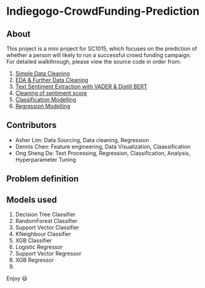 # Indiegogo-CrowdFunding-Prediction

## About
This project is a mini project for SC1015, which focuses on the prediction of whether a person will likely to run a successful crowd funding campaign. For detailed walkthrough, please view the source code in order from:
  1. [Simple Data Cleaning](https://github.com/OakesOng/Indiegogo-CrowdFunding-Prediction/blob/main/Data%20Cleaning.ipynb)
  2. [EDA & Further Data Cleaning](https://github.com/OakesOng/Indiegogo-CrowdFunding-Prediction/blob/main/EDA%20%26%20Further%20cleaning.ipynb)
  3. [Text Sentiment Extraction with VADER & Distill BERT](https://github.com/OakesOng/Indiegogo-CrowdFunding-Prediction/blob/main/text_polarity_score.ipynb)
  4. [Cleaning of sentiment score](https://github.com/OakesOng/Indiegogo-CrowdFunding-Prediction/blob/main/polarity_score_cleaning.ipynb)
  5. [Classification Modelling](https://github.com/OakesOng/Indiegogo-CrowdFunding-Prediction/blob/main/Machine%20Learning%20Part%20I%20-%20View.ipynb)
  6. [Regression Modelling](https://github.com/OakesOng/Indiegogo-CrowdFunding-Prediction/blob/main/Machine%20Learning%20Part%20II-View.ipynb)

## Contributors
- Asher Lim: Data Sourcing, Data cleaning, Regression
- Dennis Chen: Feature engineering, Data Visualization, Claassification
- Ong Sheng Da: Text Processing, Regression, Classification, Analysis, Hyperparameter Tuning

## Problem definition

## Models used
  1. Decision Tree Classifier
  2. RandomForest Classifier
  3. Support Vector Classifier
  4. KNeighbour Classifier
  5. XGB Classifier
  6. Logistic Regressor
  7. Support Vector Regressor
  8. XGB Regressor
  9. 














Enjoy 😃
